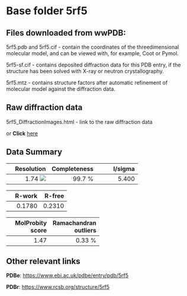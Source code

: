 # Base folder 5rf5

## Files downloaded from wwPDB:

5rf5.pdb and 5rf5.cif - contain the coordinates of the threedimensional molecular model, and can be viewed with, for example, Coot or Pymol.

5rf5-sf.cif - contains deposited diffraction data for this PDB entry, if the structure has been solved with X-ray or neutron crystallography.

5rf5.mtz - contains structure factors after automatic refinement of molecular model against the diffraction data.

## Raw diffraction data

5rf5_DiffractionImages.html - link to the raw diffraction data 

or **Click** [here](https://zenodo.org/record/3731218) 

## Data Summary
|   | Resolution | Completeness| I/sigma |
|---|-------------:|----------------:|--------------:|
|   |1.74 <img src="https://latex.codecogs.com/svg.latex?{\mbox{\normalfont\AA}}"/>|99.7  %|<img width=50/>5.400|

|   | **R-work**| **R-free**   
|---|-------------:|----------------:|           
||0.1780|0.2310|

|   |**MolProbity<br>score**| **Ramachandran<br>outliers** 
|---|-------------:|----------------:|
||1.47|0.33 %|

## Other relevant links 
**PDBe**:  https://www.ebi.ac.uk/pdbe/entry/pdb/5rf5
 
**PDBr**: https://www.rcsb.org/structure/5rf5 

